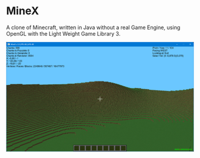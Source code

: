 # MineX
A clone of Minecraft, written in Java without a real Game Engine, using OpenGL with the Light Weight Game Library 3.

![](\res\Screenshots\Screenshot01.png)